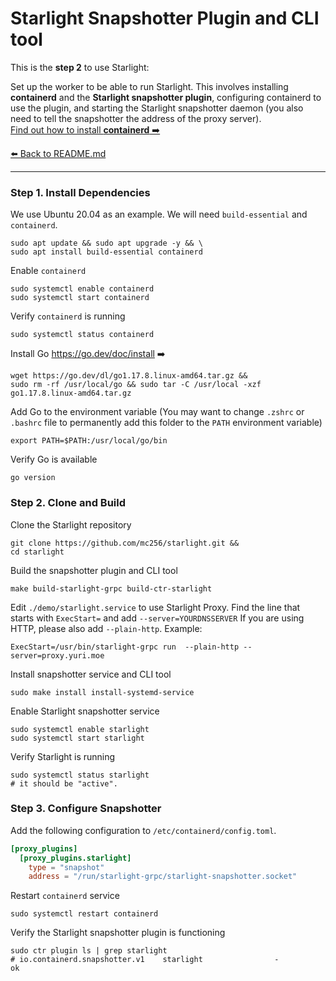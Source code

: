 # Starlight Snapshotter Plugin and CLI tool

This is the **step 2** to use Starlight:

Set up the worker to be able to run Starlight. 
This involves 
installing **containerd** and the **Starlight snapshotter plugin**, 
configuring containerd to use the plugin, 
and starting the Starlight snapshotter daemon
(you also need to tell the snapshotter the address of the proxy server).
<br>[Find out how to install **containerd** ➡️](https://containerd.io/downloads/)


[⬅️ Back to README.md](https://github.com/mc256/starlight)

---

### Step 1. Install Dependencies

We use Ubuntu 20.04 as an example. We will need `build-essential` and `containerd`.

```shell
sudo apt update && sudo apt upgrade -y && \
sudo apt install build-essential containerd
```

Enable `containerd`
```shell
sudo systemctl enable containerd
sudo systemctl start containerd
```

Verify `containerd` is running
```shell
sudo systemctl status containerd
```

Install Go https://go.dev/doc/install ➡️

```shell
wget https://go.dev/dl/go1.17.8.linux-amd64.tar.gz &&
sudo rm -rf /usr/local/go && sudo tar -C /usr/local -xzf go1.17.8.linux-amd64.tar.gz
```

Add Go to the environment variable (You may want to change `.zshrc` or `.bashrc` file to permanently add this folder to the `PATH` environment variable)

```shell
export PATH=$PATH:/usr/local/go/bin
```

Verify Go is available
```shell
go version
```


### Step 2. Clone and Build

Clone the Starlight repository
```shell
git clone https://github.com/mc256/starlight.git &&
cd starlight
```


Build the snapshotter plugin and CLI tool
```shell
make build-starlight-grpc build-ctr-starlight
```

Edit `./demo/starlight.service` to use Starlight Proxy. 
Find the line that starts with `ExecStart=` and add `--server=YOURDNSSERVER`
If you are using HTTP, please also add `--plain-http`. 
Example:
```service
ExecStart=/usr/bin/starlight-grpc run  --plain-http --server=proxy.yuri.moe
```

Install snapshotter service and CLI tool
```shell
sudo make install install-systemd-service
```

Enable Starlight snapshotter service
```shell
sudo systemctl enable starlight
sudo systemctl start starlight
```

Verify Starlight is running
```shell
sudo systemctl status starlight
# it should be "active".
```

### Step 3. Configure Snapshotter

Add the following configuration to `/etc/containerd/config.toml`.
```toml
[proxy_plugins]
  [proxy_plugins.starlight]
    type = "snapshot"
    address = "/run/starlight-grpc/starlight-snapshotter.socket"
```

Restart `containerd` service
```shell
sudo systemctl restart containerd
```

Verify the Starlight snapshotter plugin is functioning
```shell
sudo ctr plugin ls | grep starlight 
# io.containerd.snapshotter.v1    starlight                -              ok
```

